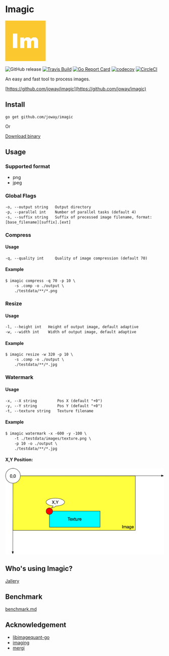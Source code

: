 # Imagic

<img width="128px" src="logo.png" alt="logo">

![GitHub release](https://img.shields.io/github/tag/joway/imagic.svg?label=release)
[![Travis Build](https://travis-ci.org/joway/imagic.svg?branch=master)](https://travis-ci.org/joway/imagic)
[![Go Report Card](https://goreportcard.com/badge/github.com/joway/imagic)](https://goreportcard.com/report/github.com/joway/imagic)
[![codecov](https://codecov.io/gh/joway/imagic/branch/master/graph/badge.svg)](https://codecov.io/gh/joway/imagic)
[![CircleCI](https://circleci.com/gh/joway/imagic.svg?style=shield)](https://circleci.com/gh/joway/imagic)

An easy and fast tool to process images.

[https://github.com/joway/imagic](https://github.com/joway/imagic)

## Install

```shell
go get github.com/joway/imagic
```

Or

[Download binary](https://github.com/joway/imagic/releases)

## Usage

### Supported format

- png
- jpeg

### Global Flags

```shell
-o, --output string   Output directory
-p, --parallel int    Number of parallel tasks (default 4)
-s, --suffix string   Suffix of precessed image filename, format: [base_filename][suffix].[ext]
```

### Compress

#### Usage

```
-q, --quality int     Quality of image compression (default 70)
```

#### Example

```shell
$ imagic compress -q 70 -p 10 \
	-s .comp -o ./output \
	./testdata/**/*.png
```

### Resize

#### Usage

```shell
-l, --height int   Height of output image, default adaptive
-w, --width int    Width of output image, default adaptive
```

#### Example

```shell
$ imagic resize -w 320 -p 10 \
	-s .comp -o ./output \
	./testdata/**/*.jpg
```

### Watermark

#### Usage

```shell
-x, --X string         Pos X (default "+0")
-y, --Y string         Pos Y (default "+0")
-t, --texture string   Texture filename
```

#### Example

```shell
$ imagic watermark -x -600 -y -100 \
	-t ./testdata/images/texture.png \
	-p 10 -o ./output \
	./testdata/**/*.jpg
```

#### X,Y Position:

![watermark](watermark.png)

## Who's using Imagic?

[Jallery](https://pho.joway.io)

## Benchmark

[benchmark.md](docs/benchmark.md)

## Acknowledgement

- [libimagequant-go](https://github.com/joway/libimagequant-go)
- [imaging](https://github.com/disintegration/imaging)
- [mergi](https://github.com/noelyahan/mergi)


